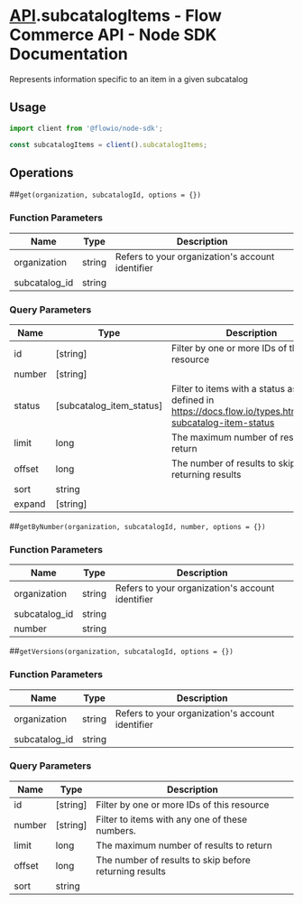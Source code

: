 # [API](README.md).subcatalogItems - Flow Commerce API - Node SDK Documentation

Represents information specific to an item in a given subcatalog

## Usage

```JavaScript
import client from '@flowio/node-sdk';

const subcatalogItems = client().subcatalogItems;
```

## Operations

##`get(organization, subcatalogId, options = {})`

### Function Parameters

| Name  | Type | Description |
| ---- | ---- | ---- |
| organization | string | Refers to your organization&#x27;s account identifier |
| subcatalog_id | string |  |

### Query Parameters

| Name  | Type | Description |
| ---- | ---- | ---- |
| id | [string] | Filter by one or more IDs of this resource |
| number | [string] |  |
| status | [subcatalog_item_status] | Filter to items with a status as defined in https://docs.flow.io/types.html#type-subcatalog-item-status |
| limit | long | The maximum number of results to return |
| offset | long | The number of results to skip before returning results |
| sort | string |  |
| expand | [string] |  |

##`getByNumber(organization, subcatalogId, number, options = {})`

### Function Parameters

| Name  | Type | Description |
| ---- | ---- | ---- |
| organization | string | Refers to your organization&#x27;s account identifier |
| subcatalog_id | string |  |
| number | string |  |


##`getVersions(organization, subcatalogId, options = {})`

### Function Parameters

| Name  | Type | Description |
| ---- | ---- | ---- |
| organization | string | Refers to your organization&#x27;s account identifier |
| subcatalog_id | string |  |

### Query Parameters

| Name  | Type | Description |
| ---- | ---- | ---- |
| id | [string] | Filter by one or more IDs of this resource |
| number | [string] | Filter to items with any one of these numbers. |
| limit | long | The maximum number of results to return |
| offset | long | The number of results to skip before returning results |
| sort | string |  |

